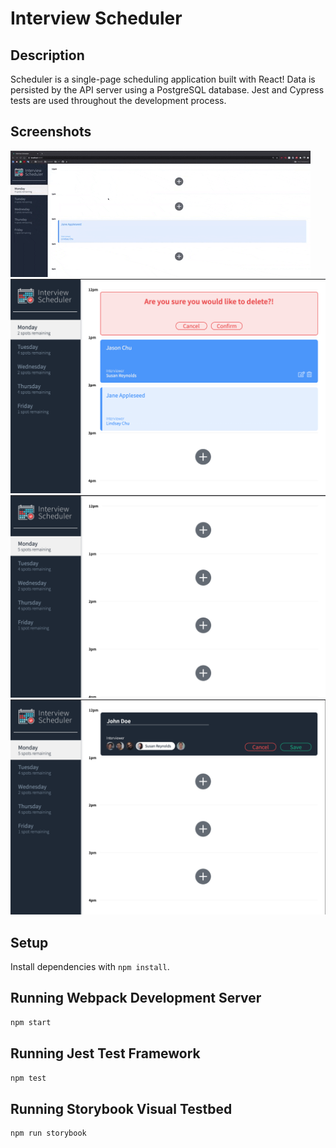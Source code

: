 # Interview Scheduler

## Description

Scheduler is a single-page scheduling application built with React! Data is persisted by the API server using a PostgreSQL database. Jest and Cypress tests are used throughout the development process.

## Screenshots

![Screengrab](https://github.com/saadxislam/scheduler/blob/master/docs/final_gif.gif)
!["Delete confirmation"](https://github.com/saadxislam/scheduler/blob/master/docs/delete-confirm.png)
!["Empty day view"](https://github.com/saadxislam/scheduler/blob/master/docs/empty-day.png)
!["New appointment"](https://github.com/saadxislam/scheduler/blob/master/docs/new-appt.png)

## Setup

Install dependencies with `npm install`.

## Running Webpack Development Server

```sh
npm start
```

## Running Jest Test Framework

```sh
npm test
```

## Running Storybook Visual Testbed

```sh
npm run storybook
```
